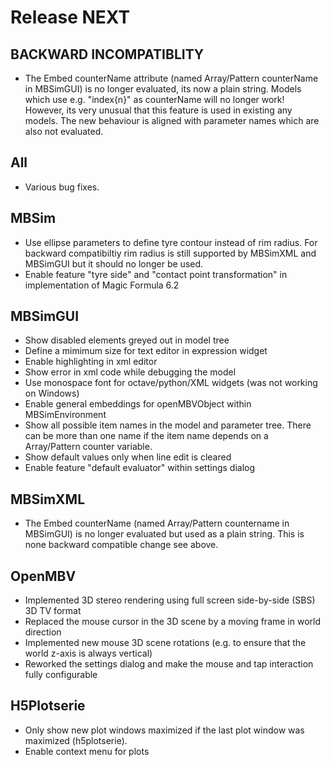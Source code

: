 Release NEXT
============ 

BACKWARD INCOMPATIBLITY
-----------------------
- The Embed counterName attribute (named Array/Pattern counterName in MBSimGUI) is no longer
  evaluated, its now a plain string. Models which use e.g. "index{n}" as counterName will no longer work!
  However, its very unusual that this feature is used in existing any models.
  The new behaviour is aligned with parameter names which are also not evaluated.

All
---
- Various bug fixes.

MBSim
-----
- Use ellipse parameters to define tyre contour instead of rim radius. For backward compatibiltiy rim radius is still supported by MBSimXML and MBSimGUI but it should no longer be used.
- Enable feature "tyre side" and "contact point transformation" in implementation of Magic Formula 6.2

MBSimGUI
--------
- Show disabled elements greyed out in model tree
- Define a mimimum size for text editor in expression widget
- Enable highlighting in xml editor
- Show error in xml code while debugging the model
- Use monospace font for octave/python/XML widgets (was not working on Windows)
- Enable general embeddings for openMBVObject within MBSimEnvironment
- Show all possible item names in the model and parameter tree. There can be more than one name
  if the item name depends on a Array/Pattern counter variable.
- Show default values only when line edit is cleared
- Enable feature "default evaluator" within settings dialog

MBSimXML
--------
- The Embed counterName (named Array/Pattern countername in MBSimGUI) is no longer
  evaluated but used as a plain string. This is none backward compatible change see above.

OpenMBV
-------
- Implemented 3D stereo rendering using full screen side-by-side (SBS) 3D TV format
- Replaced the mouse cursor in the 3D scene by a moving frame in world direction
- Implemented new mouse 3D scene rotations (e.g. to ensure that the world z-axis is always vertical)
- Reworked the settings dialog and make the mouse and tap interaction fully configurable

H5Plotserie
-----------
- Only show new plot windows maximized if the last plot window was maximized (h5plotserie).
- Enable context menu for plots
